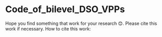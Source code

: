 # Code_of_bilevel_DSO_VPPs
Hope you find something that work for your research 😊.
Please cite this work if necessary. How to cite this work:
